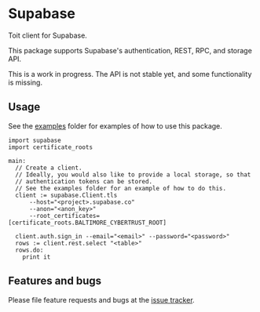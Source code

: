# Supabase

Toit client for Supabase.

This package supports Supabase's authentication, REST, RPC, and storage API.

This is a work in progress. The API is not stable yet, and some functionality is missing.

## Usage

See the [examples](examples) folder for examples of how to use this package.

``` toit
import supabase
import certificate_roots

main:
  // Create a client.
  // Ideally, you would also like to provide a local storage, so that
  // authentication tokens can be stored.
  // See the examples folder for an example of how to do this.
  client := supabase.Client.tls
      --host="<project>.supabase.co"
      --anon="<anon_key>"
      --root_certificates=[certificate_roots.BALTIMORE_CYBERTRUST_ROOT]

  client.auth.sign_in --email="<email>" --password="<password>"
  rows := client.rest.select "<table>"
  rows.do:
    print it
```

## Features and bugs
Please file feature requests and bugs at the [issue tracker](https://github.com/toitware/toit-supabase/issues).
